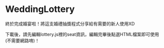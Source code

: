# WeddingLottery
終於完成婚宴啦！將這支婚禮抽獎程式分享給有需要的新人使用XD


下載後，請先編輯lottery.js裡的seat資訊，編輯完畢後點選HTML檔案即可使用(不需要網路唷)！
